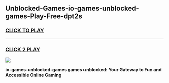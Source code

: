 
## Unblocked-Games-io-games-unblocked-games-Play-Free-dpt2s
<h3>
<a href="https://premium76.site?title=io-games-unblocked-games&ref=10A">CLICK TO PLAY</a></h3>
<hr>

<h3>
<a href="https://premium76.site?title=io-games-unblocked-games&ref=10A">CLICK 2 PLAY</a>
  
</h3>

<a href="https://premium76.site?title=io-games-unblocked-games&ref=10A"><img src="https://clearcache.store/games.png"></a>


**io-games-unblocked-games games unblocked: Your Gateway to Fun and Accessible Online Gaming**
